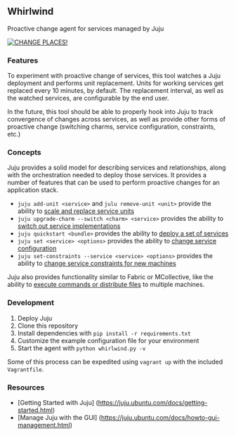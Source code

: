 ## Whirlwind

Proactive change agent for services managed by Juju

[![CHANGE PLACES!](http://img.4plebs.org/boards/tg/image/1396/09/1396099837812.jpg)](https://www.youtube.com/watch?v=8tYXfssLOSM)

### Features

To experiment with proactive change of services, this tool watches a Juju deployment and performs unit replacement. Units for working services get replaced every 10 minutes, by default. The replacement interval, as well as the watched services, are configurable by the end user.

In the future, this tool should be able to properly hook into Juju to track convergence of changes across services, as well as provide other forms of proactive change (switching charms, service configuration, constraints, etc.)

### Concepts

Juju provides a solid model for describing services and relationships, along with the orchestration needed to deploy those services. It provides a number of features that can be used to perform proactive changes for an application stack.

- `juju add-unit <service>` and `julu remove-unit <unit>` provide the ability to [scale and replace service units](https://juju.ubuntu.com/docs/charms-scaling.html)
- `juju upgrade-charm --switch <charm> <service>` provides the ability to [switch out service implementations](https://juju.ubuntu.com/docs/authors-charm-upgrades.html)
- `juju quickstart <bundle>` provides the ability to [deploy a set of services](https://juju.ubuntu.com/docs/charms-bundles.html)
- `juju set <service> <options>` provides the ability to [change service configuration](https://juju.ubuntu.com/docs/charms-config.html)
- `juju set-constraints --service <service> <options>` provides the ability to [change service constraints for new machines](https://juju.ubuntu.com/docs/charms-constraints.html)

Juju also provides functionality similar to Fabric or MCollective, like the ability to [execute commands or distribute files](https://juju.ubuntu.com/docs/charms-working-with-units.html) to multiple machines.

### Development

1. Deploy Juju
2. Clone this repository
3. Install dependencies with `pip install -r requirements.txt`
4. Customize the example configuration file for your environment
5. Start the agent with `python whirlwind.py -v`

Some of this process can be expedited using `vagrant up` with the included `Vagrantfile`.

### Resources

- [Getting Started with Juju] (https://juju.ubuntu.com/docs/getting-started.html)
- [Manage Juju with the GUI] (https://juju.ubuntu.com/docs/howto-gui-management.html)
